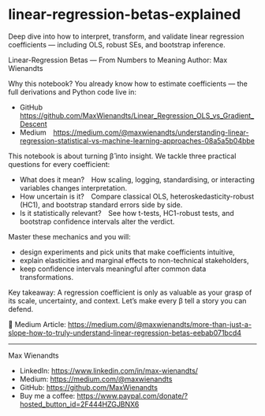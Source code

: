 # linear-regression-betas-explained
Deep dive into how to interpret, transform, and validate linear regression coefficients — including OLS, robust SEs, and bootstrap inference.

Linear-Regression Betas — From Numbers to Meaning
Author: Max Wienandts

Why this notebook?
You already know how to estimate coefficients — the full derivations and Python code live in:
- GitHub https://github.com/MaxWienandts/Linear_Regression_OLS_vs_Gradient_Descent
- Medium https://medium.com/@maxwienandts/understanding-linear-regression-statistical-vs-machine-learning-approaches-08a5a5b04bbe

This notebook is about turning β̂ into insight. We tackle three practical questions for every coefficient:
- What does it mean? How scaling, logging, standardising, or interacting variables changes interpretation.
- How uncertain is it? Compare classical OLS, heteroskedasticity-robust (HC1), and bootstrap standard errors side by side.
- Is it statistically relevant? See how t-tests, HC1-robust tests, and bootstrap confidence intervals alter the verdict.

Master these mechanics and you will:
- design experiments and pick units that make coefficients intuitive,
- explain elasticities and marginal effects to non-technical stakeholders,
- keep confidence intervals meaningful after common data transformations.

Key takeaway: A regression coefficient is only as valuable as your grasp of its scale, uncertainty, and context. Let’s make every β tell a story you can defend.

📖 Medium Article: https://medium.com/@maxwienandts/more-than-just-a-slope-how-to-truly-understand-linear-regression-betas-eebab071bcd4

---
Max Wienandts
- LinkedIn: https://www.linkedin.com/in/max-wienandts/
- Medium: https://medium.com/@maxwienandts
- GitHub: https://github.com/MaxWienandts
- Buy me a coffee: https://www.paypal.com/donate/?hosted_button_id=2F444HZGJBNX6
